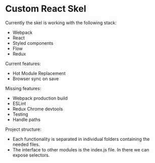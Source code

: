 Custom React Skel
=================

Currently the skel is working with the following stack:

- Webpack
- React
- Styled components
- Flow
- Redux

Current features:

- Hot Module Replacement
- Browser sync on save

Missing features:

- Webpack production build
- ESLint
- Redux Chrome devtools
- Testing
- Handle paths

Project structure:

- Each functionality is separated in individual folders containing the needed files. 
- The interface to other modules is the index.js file. In there we can expose selectors.
